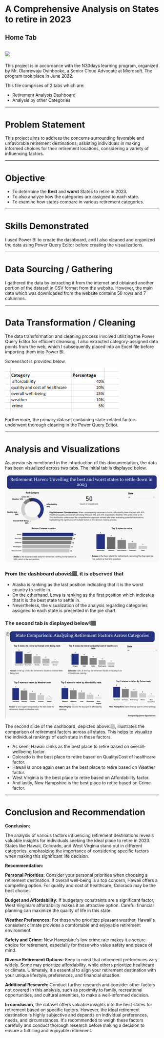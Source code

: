 # A Comprehensive Analysis on States to retire in 2023
## Home Tab
![](Homepage.png)
-----------



This project is in accordance with the N30days learning program, organized by Mr. Olanrewaju Oyinbooke, a Senior Cloud Advocate at Microsoft. The program took place in June 2022.

This file comprises of 2 tabs which are:
- Retirement Analysis Dashboard
- Analysis by other Categories


----------------
# Problem Statement
This project aims to address the concerns surrounding favorable and unfavorable retirement destinations, assisting individuals in making informed choices for their retirement locations, considering a variety of influencing factors.

-------------
# Objective
- To determine the **Best** and **worst** States to retire in 2023.
- To also analyze how the categories are assigned to each state.
- To examine how states compare in various retirement categories.


---------------
# Skills Demonstrated
I used Power BI to create the dashboard, and I also cleaned and organized the data using Power Query Editor before creating the visualizations.

------------------------
# Data Sourcing / Gathering
I gathered the data by extracting it from the internet and obtained another portion of the dataset in CSV format from the website.
However, the main data which was downloaded from the website contains 50 rows and 7 columnns.


-----------------
# Data Transformation / Cleaning
The data transformation and cleaning process involved utilizing the Power Query Editor for efficient cleansing. I also extracted category-assigned data points from the web, which I subsequently placed into an Excel file before importing them into Power BI. 

Screenshot is provided below.



![](Category.png)



Furthermore, the primary dataset containing state-related factors underwent thorough cleaning in the Power Query Editor.

---------------
# Analysis and Visualizations
As previously mentioned in the introduction of this documentation, the data has been visualized across two tabs. The initial tab is displayed below.

![](Places_to_retire.png)


### From the dashboard above👆🏽, it is observed that
- Alaska is ranking as the last position indicating that it is the worst country to settle in.
- On the otherhand, Lowa is ranking as the first position which indicates that it is the best state to settle in.
- Nevertheless, the visualization of the analysis regarding categories assigned to each state is presented in the pie chart.


 ### The second tab is displayed below👇🏽

  ![](Places_to_retire2.png)

The second slide of the dashboard, depicted above👆🏽, illustrates the comparison of retirement factors across all states. This helps to visualize the individual rankings of each state in these factors.

- As seen, Hawaii ranks as the best place to retire based on overall-wellbeing factor.
- Colorado is the best place to retire based on Quality/Cost of healthcare factor.
- Hawaii is once again seen as the best place to retire based on Weather factor.
- West Virginia is the best place to retire based on Affordability factor.
- And lastly, New Hampshire is the best place to retire based on Crime factor.


------------------------

# Conclusion and Recommendation

**Conclusion:**

The analysis of various factors influencing retirement destinations reveals valuable insights for individuals seeking the ideal place to retire in 2023. States like Hawaii, Colorado, and West Virginia stand out in different categories, emphasizing the importance of considering specific factors when making this significant life decision.

**Recommendation:**

**Personal Priorities:** Consider your personal priorities when choosing a retirement destination. If overall well-being is a top concern, Hawaii offers a compelling option. For quality and cost of healthcare, Colorado may be the best choice.

**Budget and Affordability:** If budgetary constraints are a significant factor, West Virginia's affordability makes it an attractive option. Careful financial planning can maximize the quality of life in this state.

**Weather Preferences:** For those who prioritize pleasant weather, Hawaii's consistent climate provides a comfortable and enjoyable retirement environment.

**Safety and Crime:** New Hampshire's low crime rate makes it a secure choice for retirement, especially for those who value safety and peace of mind.

**Diverse Retirement Options:** Keep in mind that retirement preferences vary widely. Some may prioritize affordability, while others prioritize healthcare or climate. Ultimately, it's essential to align your retirement destination with your unique lifestyle, preferences, and financial situation.

**Additional Research:** Conduct further research and consider other factors not covered in this analysis, such as proximity to family, recreational opportunities, and cultural amenities, to make a well-informed decision.


**In conclusion**, the dataset offers valuable insights into the best states for retirement based on specific factors. However, the ideal retirement destination is highly subjective and depends on individual preferences, needs, and circumstances. It's recommended to weigh these factors carefully and conduct thorough research before making a decision to ensure a fulfilling and enjoyable retirement.













